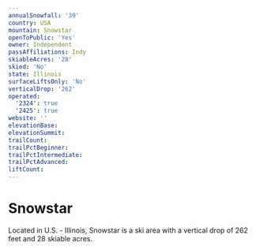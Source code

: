 ```yaml
---
annualSnowfall: '39'
country: USA
mountain: Snowstar
openToPublic: 'Yes'
owner: Independent
passAffiliations: Indy
skiableAcres: '28'
skied: 'No'
state: Illinois
surfaceLiftsOnly: 'No'
verticalDrop: '262'
operated:
  '2324': true
  '2425': true
website: ''
elevationBase:
elevationSummit:
trailCount:
trailPctBeginner:
trailPctIntermediate:
trailPctAdvanced:
liftCount:
---
```



# Snowstar

Located in U.S. - Illinois, Snowstar is a ski area with a vertical drop of 262 feet and 28 skiable acres.
